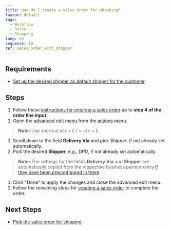 ```yaml
---
title: How do I create a sales order for shipping?
layout: default
tags:
  - Workflow
  - Sales
  - Shipping
lang: en
sequence: 10
ref: sales_order_with_shipper
---
```


## Requirements
- [Set up the desired shipper as default shipper for the customer](Setup_bpartner_default_shipper).

## Steps
1. Follow these [instructions for entering a sales order](SalesOrder_recording) up to **step 4 of the order line input**.
1. Open the [advanced edit menu](ViewModes) from the [actions menu](StartAction).
 >**Note:** Use shortcut `Alt` + `E` / `⌥ alt` + `E`.

1. Scroll down to the field **Delivery Via** and pick *Shipper*, if not already set automatically.
1. Pick the desired **Shipper**, e.g., *DPD*, if not already set automatically.
 >**Note:** The settings for the fields **Delivery Via** and **Shipper** are automatically copied from the respective business partner entry [if they have been preconfigured in there](Setup_bpartner_default_shipper).

1. Click "Done" to apply the changes and close the advanced edit menu.
1. Follow the remaining steps for [creating a sales order](SalesOrder_recording) to complete the order.

## Next Steps
- [Pick the sales order for shipping](Order_picking_terminal_v2).
